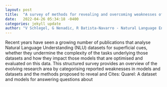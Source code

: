 ```yaml
---
layout: post
title:  "A survey of methods for revealing and overcoming weaknesses of data-driven Natural Language Understanding"
date:   2022-04-26 05:34:18 -0400
categories: jekyll update
author: "V Schlegel, G Nenadic, R Batista-Navarro - Natural Language Engineering, 2022"
---
```

Recent years have seen a growing number of publications that analyse Natural Language Understanding (NLU) datasets for superficial cues, whether they undermine the complexity of the tasks underlying those datasets and how they impact those models that are optimised and evaluated on this data. This structured survey provides an overview of the evolving research area by categorising reported weaknesses in models and datasets and the methods proposed to reveal and Cites: Quarel: A dataset and models for answering questions about